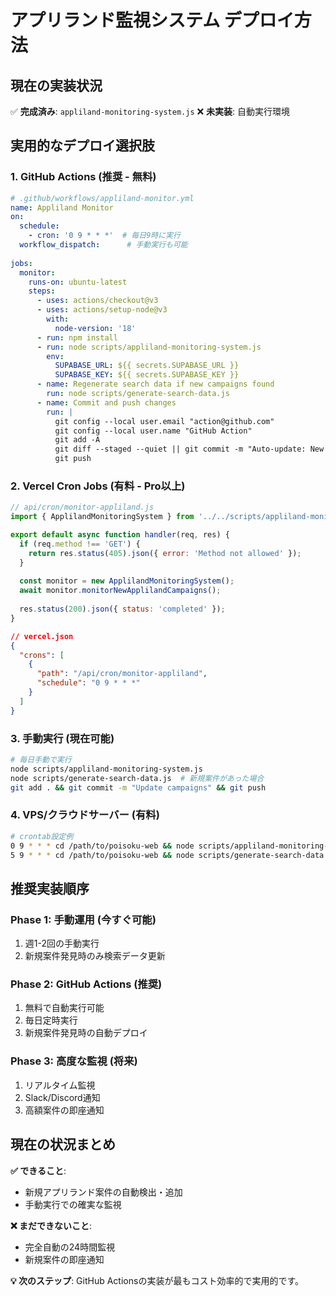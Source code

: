 # アプリランド監視システム デプロイ方法

## 現在の実装状況

✅ **完成済み**: `appliland-monitoring-system.js`
❌ **未実装**: 自動実行環境

## 実用的なデプロイ選択肢

### 1. GitHub Actions (推奨 - 無料)
```yaml
# .github/workflows/appliland-monitor.yml
name: Appliland Monitor
on:
  schedule:
    - cron: '0 9 * * *'  # 毎日9時に実行
  workflow_dispatch:      # 手動実行も可能
    
jobs:
  monitor:
    runs-on: ubuntu-latest
    steps:
      - uses: actions/checkout@v3
      - uses: actions/setup-node@v3
        with:
          node-version: '18'
      - run: npm install
      - run: node scripts/appliland-monitoring-system.js
        env:
          SUPABASE_URL: ${{ secrets.SUPABASE_URL }}
          SUPABASE_KEY: ${{ secrets.SUPABASE_KEY }}
      - name: Regenerate search data if new campaigns found
        run: node scripts/generate-search-data.js
      - name: Commit and push changes
        run: |
          git config --local user.email "action@github.com"
          git config --local user.name "GitHub Action"
          git add -A
          git diff --staged --quiet || git commit -m "Auto-update: New Appliland campaigns detected"
          git push
```

### 2. Vercel Cron Jobs (有料 - Pro以上)
```javascript
// api/cron/monitor-appliland.js
import { ApplilandMonitoringSystem } from '../../scripts/appliland-monitoring-system.js';

export default async function handler(req, res) {
  if (req.method !== 'GET') {
    return res.status(405).json({ error: 'Method not allowed' });
  }
  
  const monitor = new ApplilandMonitoringSystem();
  await monitor.monitorNewApplilandCampaigns();
  
  res.status(200).json({ status: 'completed' });
}
```

```json
// vercel.json
{
  "crons": [
    {
      "path": "/api/cron/monitor-appliland",
      "schedule": "0 9 * * *"
    }
  ]
}
```

### 3. 手動実行 (現在可能)
```bash
# 毎日手動で実行
node scripts/appliland-monitoring-system.js
node scripts/generate-search-data.js  # 新規案件があった場合
git add . && git commit -m "Update campaigns" && git push
```

### 4. VPS/クラウドサーバー (有料)
```bash
# crontab設定例
0 9 * * * cd /path/to/poisoku-web && node scripts/appliland-monitoring-system.js
5 9 * * * cd /path/to/poisoku-web && node scripts/generate-search-data.js
```

## 推奨実装順序

### Phase 1: 手動運用 (今すぐ可能)
1. 週1-2回の手動実行
2. 新規案件発見時のみ検索データ更新

### Phase 2: GitHub Actions (推奨)
1. 無料で自動実行可能
2. 毎日定時実行
3. 新規案件発見時の自動デプロイ

### Phase 3: 高度な監視 (将来)
1. リアルタイム監視
2. Slack/Discord通知
3. 高額案件の即座通知

## 現在の状況まとめ

**✅ できること**:
- 新規アプリランド案件の自動検出・追加
- 手動実行での確実な監視

**❌ まだできないこと**:
- 完全自動の24時間監視
- 新規案件の即座通知

**💡 次のステップ**:
GitHub Actionsの実装が最もコスト効率的で実用的です。